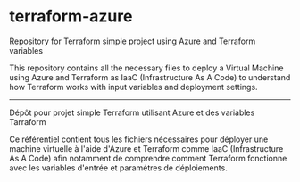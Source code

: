 # terraform-azure
Repository for Terraform simple project using Azure and Terraform variables

This repository contains all the necessary files to deploy a Virtual Machine using Azure and Terraform as IaaC (Infrastructure As A Code) to understand how Terraform works with input variables and deployment settings.

------------

Dépôt pour projet simple Terraform utilisant Azure et des variables Tarraform

Ce référentiel contient tous les fichiers nécessaires pour déployer une machine virtuelle à l'aide d'Azure et Terraform comme IaaC (Infrastructure As A Code) afin notamment de comprendre comment Terraform fonctionne avec les variables d'entrée et paramétres de déploiements.
